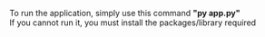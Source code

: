 To run the application, simply use this command <b>"py app.py"</b><br>
If you cannot run it, you must install the packages/library required
